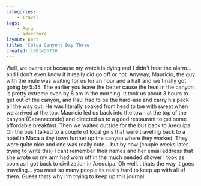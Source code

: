 ```yaml
---
categories:
    - Travel
tags:
    - Peru
    - adventure
layout: post
title: 'Colca Canyon: Day Three'
created: 1081455730
---
```


Well, we overslept because my watch is dying and I didn't hear the alarm... and I don't even know if it really did go off or not. Anyway, Mauricio, the guy with the mule was waiting for us for an hour and a half and we finally got going by 5:45. <!--more--> The earlier you leave the better cause the heat in the canyon is pretty extreme even by 8 am in the morning.  It took us about 3 hours to get out of the canyon, and Paul had to be the hard-ass and carry his pack all the way out.  He was literally soaked from head to toe with sweat when we arrived at the top. Mauricio led us back into the town at the top of the canyon (Cabanaconde) and directed us to a good restaurant to get some affordable breakfast. Then we waited outside for the bus back to Arequipa.  On the bus I talked to a couple of local girls that were traveling back to a hotel in Maca a tiny town further up the canyon where they worked. They were quite nice and one was really cute... but by now (couple weeks later trying to write this) I cant remember their names and her email address that she wrote on my arm had worn off in the much needed shower I took as soon as I got back to civilization in Arequipa. Oh well... thats the way it goes traveling... you meet so many people its really hard to keep up with all of them. Guess thats why I'm trying to keep up this journal...

